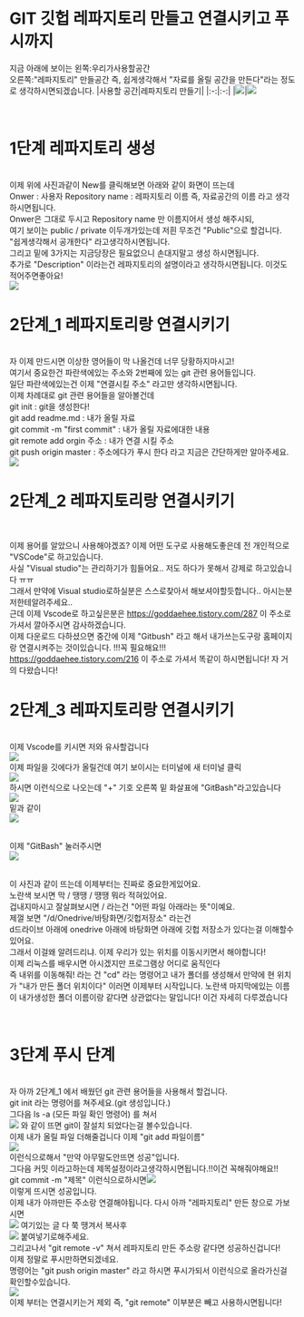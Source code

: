 # GIT 깃헙 레파지토리 만들고 연결시키고 푸시까지
지금 아래에 보이는 왼쪽:우리가사용할공간
<br/>오른쪽:"레파지토리" 만들공간 즉, 쉽게생각해서 "자료를 올릴 공간을 만든다"라는 정도로 생각하시면되겠습니다.
|사용할 공간|레파지토리 만들기|
|:-:|:-:|
|<img src ="https://user-images.githubusercontent.com/93961708/158676466-fce8c387-cad9-4439-97de-7f0fe8b123fb.png"/>|<img src="https://user-images.githubusercontent.com/93961708/158676514-d6737bb7-acf5-47c6-b59f-e229cbc34370.png"/>

<br/>

# 1단계 레파지토리 생성

<br/>
이제 위에 사진과같이 New를 클릭해보면 아래와 같이 화면이 뜨는데
<br/>Onwer : 사용자 Repository name : 레파지토리 이름 즉, 자료공간의 이름 라고 생각하시면됩니다.
<br/>Onwer은 그대로 두시고 Repository name 만 이름지어서 생성 해주시되,
<br/>여기 보이는 public / private 이두개가있는데 저흰 무조건 "Public"으로 할겁니다.
<br/>"쉽게생각해서 공개한다" 라고생각하시면됩니다.
<br/>그리고 밑에 3가지는 지금당장은 필요없으니 손대지말고 생성 하시면됩니다.
<br/>추가로 "Description" 이라는건 레파지토리의 설명이라고 생각하시면됩니다. 이것도 적어주면좋아요!<br/>
<img src ="https://user-images.githubusercontent.com/93961708/158676407-fa4ac78d-6167-486b-8871-2e2a627f365f.png"/>
<br/>

# 2단계_1 레파지토리랑 연결시키기

<br/>
자 이제 만드시면 이상한 영어들이 막 나올건데 너무 당황하지마시고!
<br/>여기서 중요한건 파란색에있는 주소와 2번째에 있는 git 관련 용어들입니다.
<br/>일단 파란색에있는건 이제 "연결시킬 주소" 라고만 생각하시면됩니다.
<br/>이제 차례대로 git 관련 용어들을 알아볼건데
<br/>git init : git을 생성한다!
<br/>git add readme.md : 내가 올릴 자료
<br/>git commit -m "first commit" : 내가 올릴 자료에대한 내용
<br/>git remote add orgin 주소 : 내가 연결 시킬 주소
<br/>git push origin master : 주소에다가 푸시 한다 라고 지금은 간단하게만 알아주세요.
<br/><img src="https://user-images.githubusercontent.com/93961708/158676352-e8f88986-d7d9-447e-8e01-334f246f1e29.png"/>

<br/>

# 2단계_2 레파지토리랑 연결시키기

<br/>

이제 용어를 알았으니 사용해야겠죠? 이제 어떤 도구로 사용해도좋은데 전 개인적으로 "VSCode"로 하고있습니다.
<br/>사실 "Visual studio"는 관리하기가 힘들어요.. 저도 하다가 못해서 강제로 하고있습니다 ㅠㅠ
<br/>그래서 만약에 Visual studio로하실분은 스스로찾아서 해보셔야할듯합니다.. 아시는분 저한테알려주세요..
<br/>근데 이제 Vscode로 하고싶은분은 https://goddaehee.tistory.com/287 이 주소로 가셔서 깔아주시면 감사하겠습니다.
<br/>이제 다운로드 다하셨으면 중간에 이제 "Gitbush" 라고 해서 내가쓰는도구랑 홈페이지랑 연결시켜주는 것이있습니다.
!!!꼭 필요해요!!! https://goddaehee.tistory.com/216 이 주소로 가셔서 똑같이 하시면됩니다! 자 거의 다왔습니다!
<br/>

# 2단계_3 레파지토리랑 연결시키기

<br/>
이제 Vscode를 키시면 저와 유사할겁니다
<br/><img src="https://user-images.githubusercontent.com/93961708/158676570-9fb48be0-e32f-4fe6-bf4b-009d343a6eee.png"/>
<br/>이제 파일을 깃에다가 올릴건데 여기 보이시는 터미널에 새 터미널 클릭
<br/><img src="https://user-images.githubusercontent.com/93961708/158676651-82627468-135d-4c22-b083-9798b18912ab.png"/>
<br/>하시면 이런식으로 나오는데 "+" 기호 오른쪽 밑 화살표에 "GitBash"라고있습니다
<br/><img src="https://user-images.githubusercontent.com/93961708/158676758-7628bd7c-b6a9-4bf0-93d9-00a4b92cd9a1.png"/>
<br/>밑과 같이
<br/><img src="https://user-images.githubusercontent.com/93961708/158676837-79b5fcd1-dcfb-4b7d-b845-a4b13da4435e.png"/>

<br/>이제 "GitBash" 눌러주시면
<br/><img src="https://user-images.githubusercontent.com/93961708/158676907-34b300e5-e1c0-4a14-b360-455b277d25a6.png"/>


<br/>이 사진과 같이 뜨는데 이제부터는 진짜로 중요한게있어요.
<br/>노란색 보시면 막 / 땡땡 / 떙땡 뭐라 적혀있어요.
<br/>겁내지마시고 잘살펴보시면 / 라는건 "어떤 파일 아래라는 뜻"이예요.
<br/>제껄 보면 "/d/Onedrive/바탕화면/깃헙저장소" 라는건
<br/>d드라이브 아래에 onedrive 아래에 바탕화면 아래에 깃헙 저장소가 있다는걸 이해할수있어요.
<br/>그래서 이걸왜 알려드리냐. 이제 우리가 있는 위치를 이동시키면서 해야합니다!
<br/>이제 리눅스를 배우시면 아시겠지만 프로그램상 어디로 움직인다
<br/>즉 내위를 이동해줘! 라는 건 "cd" 라는 명령어고 내가 폴더를 생성해서 만약에 현 위치가 "내가 만든 폴더 위치이다" 이러면 이제부터 시작입니다.
노란색 마지막에있는 이름이 내가생성한 폴더 이름이랑 같다면 상관없다는 말입니다! 이건 자세히 다루겠습니다

<br/>

# 3단계 푸시 단계

<br/>
자 아까 2단계_1 에서 배웠던 git 관련 용어들을 사용해서 할겁니다.
<br/>git init 라는 명령어를 쳐주세요.(git 생성입니다.)
<br/>그다음 ls -a (모든 파일 확인 명령어) 를 쳐서
<br/><img src="https://user-images.githubusercontent.com/93961708/158677068-bbcefdf2-9158-4745-ad35-87664dc54d5b.png"/>
와 같이 뜨면 git이 잘설치 되었다는걸 볼수있습니다.
<br/>이제 내가 올릴 파일 더해줄겁니다 이제 "git add 파일이름"
<br/><img src="https://user-images.githubusercontent.com/93961708/158677156-61648a66-cdc2-4c24-8fb9-2d122494c43f.png"/>
<br/>이런식으로해서 "만약 아무말도안뜨면 성공"입니다.
<br/>그다음 커밋 이라고하는데 제목설정이라고생각하시면됩니다.!!이건 꼭해줘야해요!!
<br/>git commit -m "제목" 이런식으로하시면<img src="https://user-images.githubusercontent.com/93961708/158677305-7f5784f0-5241-4b81-8675-04e54ec374ac.png"/>
<br/>이렇게 뜨시면 성공입니다.
<br/>이제 내가 아까만든 주소랑 연결해야됩니다. 다시 아까 "레파지토리" 만든 창으로 가보시면
<br/><img src="https://user-images.githubusercontent.com/93961708/158677412-c83eb1d0-3de1-4eef-94d0-a108b5ac5cd6.png"/>
여기있는 글 다 쭉 땡겨서 복사후
<br/><img src="https://user-images.githubusercontent.com/93961708/158677516-69f5bf4f-5843-4b7c-80b4-e48b3ad240ee.png"/>
붙여넣기로해주세요.
<br/>그리고나서 "git remote -v" 쳐서 레파지토리 만든 주소랑 같다면 성공하신겁니다!
<br/>이제 정말로 푸시만하면되겠네요.
<br/>명령어는 "git push origin master" 라고 하시면 푸시가되서 이런식으로 올라가신걸 확인할수있습니다.
<br/><img src="!https://user-images.githubusercontent.com/93961708/158677585-4ae3c2e5-fc7e-42f9-94c9-2c8c6babaa31.png"/>
<br/>이제 부터는 연결시키는거 제외 즉, "git remote" 이부분은 빼고 사용하시면됩니다!






























